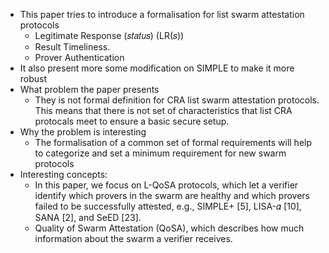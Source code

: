 - This paper tries to introduce a formalisation for list swarm attestation protocols
	- Legitimate Response (𝑠𝑡𝑎𝑡𝑢𝑠) (LR(𝑠))
	- Result Timeliness.
	- Prover Authentication
- It also present more some modification on SIMPLE to make it more robust
- What problem the paper presents
	- They is not formal definition for CRA list swarm attestation protocols. This means that there is not set of characteristics that list CRA protocals meet to ensure a basic secure setup.
- Why the problem is interesting
	- The formalisation of a common set of formal requirements will help to categorize and set a minimum requirement for new swarm protocols
- Interesting concepts:
	- In this paper, we focus on L-QoSA protocols, which let a verifier identify which provers in the swarm are healthy and which provers failed to be successfully attested, e.g., SIMPLE+ [5], LISA-𝛼 [10], SANA [2], and SeED [23].
	- Quality of Swarm Attestation (QoSA), which describes how much information about the swarm a verifier receives.